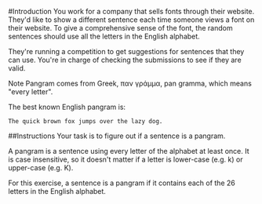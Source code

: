 #Introduction
You work for a company that sells fonts through their website. They'd like to show a different sentence each time
someone views a font on their website. To give a comprehensive sense of the font, the random sentences should use 
all the letters in the English alphabet.

They're running a competition to get suggestions for sentences that they can use. You're in charge of checking 
the submissions to see if they are valid.

Note
Pangram comes from Greek, παν γράμμα, pan gramma, which means "every letter".

The best known English pangram is:
```
The quick brown fox jumps over the lazy dog.
```

##Instructions
Your task is to figure out if a sentence is a pangram.

A pangram is a sentence using every letter of the alphabet at least once. It is case insensitive, so it doesn't matter 
if a letter is lower-case (e.g. k) or upper-case (e.g. K).

For this exercise, a sentence is a pangram if it contains each of the 26 letters in the English alphabet.
